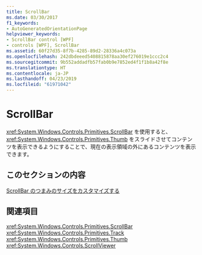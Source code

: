 ```yaml
---
title: ScrollBar
ms.date: 03/30/2017
f1_keywords:
- AutoGeneratedOrientationPage
helpviewer_keywords:
- ScrollBar control [WPF]
- controls [WPF], ScrollBar
ms.assetid: 60f27d35-8f7b-4285-89d2-28336a4c073a
ms.openlocfilehash: 242dbdeeed5408815878aa30ef276019e1ccc2c4
ms.sourcegitcommit: 9b552addadfb57fab0b9e7852ed4f1f1b8a42f8e
ms.translationtype: HT
ms.contentlocale: ja-JP
ms.lasthandoff: 04/23/2019
ms.locfileid: "61971042"
---
```

# <a name="scrollbar"></a>ScrollBar
<xref:System.Windows.Controls.Primitives.ScrollBar> を使用すると、<xref:System.Windows.Controls.Primitives.Thumb> をスライドさせてコンテンツを表示できるようにすることで、現在の表示領域の外にあるコンテンツを表示できます。  
  
## <a name="in-this-section"></a>このセクションの内容  
 [ScrollBar のつまみのサイズをカスタマイズする](how-to-customize-the-thumb-size-on-a-scrollbar.md)  
  
## <a name="reference"></a>関連項目  
 <xref:System.Windows.Controls.Primitives.ScrollBar>  
  <xref:System.Windows.Controls.Primitives.Track>  
  <xref:System.Windows.Controls.Primitives.Thumb>  
  <xref:System.Windows.Controls.ScrollViewer>
